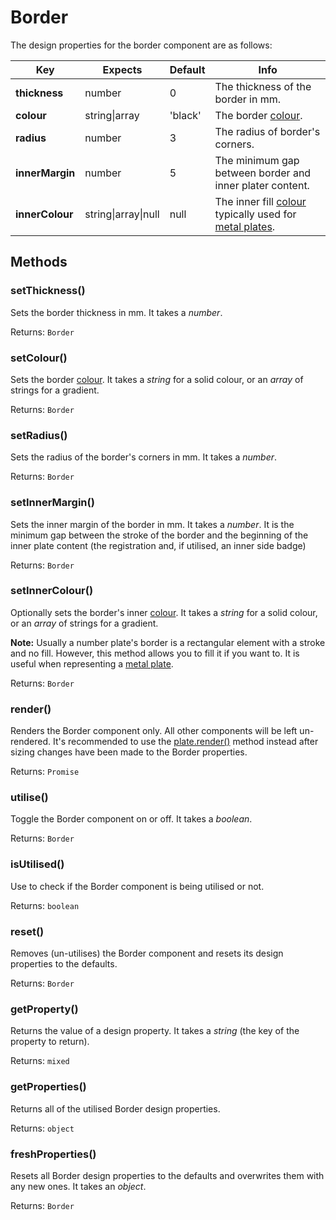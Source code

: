 # Border

The design properties for the border component are as follows:

| Key | Expects | Default | Info |
| --- | --- | --- | --- |
| **thickness** | number | 0 | The thickness of the border in mm. |
| **colour** | string\|array | 'black' | The border [colour](/other/colour.md). |
| **radius** | number | 3 | The radius of border's corners. |
| **innerMargin** | number | 5 | The minimum gap between border and inner plater content. |
| **innerColour** | string\|array\|null | null | The inner fill [colour](/other/colour.md) typically used for [metal plates](/examples/oblongs.md#metal-oblong). |

## Methods <!-- {docsify-ignore} -->

### setThickness()

Sets the border thickness in mm. It takes a *number*.

Returns: `Border`

### setColour()

Sets the border [colour](/other/colour.md). It takes a *string* for a solid colour, or an *array* of strings for a gradient.

Returns: `Border`

### setRadius()

Sets the radius of the border's corners in mm. It takes a *number*.

Returns: `Border`

### setInnerMargin()

Sets the inner margin of the border in mm. It takes a *number*. It is the minimum gap between the stroke of the border and the beginning of the inner plate content (the registration and, if utilised, an inner side badge)

Returns: `Border`

### setInnerColour()

Optionally sets the border's inner [colour](/other/colour.md). It takes a *string* for a solid colour, or an *array* of strings for a gradient.

**Note:** Usually a number plate's border is a rectangular element with a stroke and no fill. However, this method allows you to fill it if you want to. It is useful when representing a [metal plate](/examples/oblongs.md#metal-oblong).

Returns: `Border`

### render()

Renders the Border component only. All other components will be left un-rendered. It's recommended to use the [plate.render()](/rendering) method instead after sizing changes have been made to the Border properties.

Returns: `Promise`

### utilise()

Toggle the Border component on or off. It takes a *boolean*.

Returns: `Border`

### isUtilised()

Use to check if the Border component is being utilised or not.

Returns: `boolean`

### reset()

Removes (un-utilises) the Border component and resets its design properties to the defaults.

Returns: `Border`

### getProperty()

Returns the value of a design property. It takes a *string* (the key of the property to return).

Returns: `mixed`

### getProperties()

Returns all of the utilised Border design properties.

Returns: `object`

### freshProperties()

Resets all Border design properties to the defaults and overwrites them with any new ones. It takes an *object*.

Returns: `Border`
